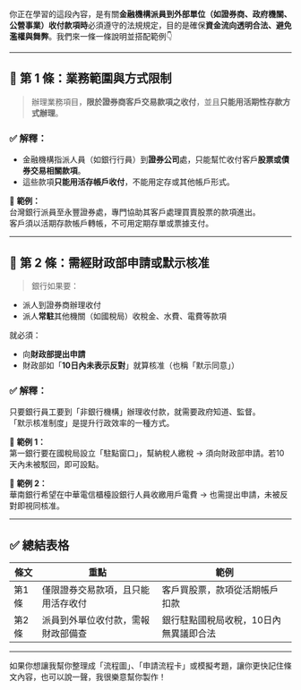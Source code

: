 你正在學習的這段內容，是有關**金融機構派員到外部單位（如證券商、政府機關、公營事業）收付款項時**必須遵守的法規規定，目的是確保**資金流向透明合法、避免濫權與舞弊**。我們來一條一條說明並搭配範例👇

---

## 🔹 第 1 條：業務範圍與方式限制

> 辦理業務項目，**限於證券商客戶交易款項之收付**，並且**只能用活期性存款方式辦理**。

### ✅ 解釋：
- 金融機構指派人員（如銀行行員）到**證券公司**處，只能幫忙收付客戶**股票或債券交易相關款項**。
- 這些款項**只能用活存帳戶收付**，不能用定存或其他帳戶形式。

📌 **範例：**  
台灣銀行派員至永豐證券處，專門協助其客戶處理買賣股票的款項進出。  
客戶須以活期存款帳戶轉帳，不可用定期存單或票據支付。

---

## 🔹 第 2 條：需經財政部申請或默示核准

> 銀行如果要：
- 派人到證券商辦理收付
- 派人**常駐**其他機關（如國稅局）收稅金、水費、電費等款項

就必須：
- 向**財政部提出申請**
- 財政部如「**10日內未表示反對**」就算核准（也稱「默示同意」）

### ✅ 解釋：
只要銀行員工要到「非銀行機構」辦理收付款，就需要政府知道、監督。  
「默示核准制度」是提升行政效率的一種方式。

📌 **範例 1：**  
第一銀行要在國稅局設立「駐點窗口」，幫納稅人繳稅 → 須向財政部申請。若10天內未被駁回，即可設點。

📌 **範例 2：**  
華南銀行希望在中華電信櫃檯設銀行人員收繳用戶電費 → 也需提出申請，未被反對即視同核准。

---

## ✅ 總結表格

| 條文 | 重點 | 範例 |
|------|------|------|
| 第1條 | 僅限證券交易款項，且只能用活存收付 | 客戶買股票，款項從活期帳戶扣款 |
| 第2條 | 派員到外單位收付款，需報財政部備查 | 銀行駐點國稅局收稅，10日內無異議即合法 |

---

如果你想讓我幫你整理成「流程圖」、「申請流程卡」或模擬考題，讓你更快記住條文內容，也可以說一聲，我很樂意幫你製作！